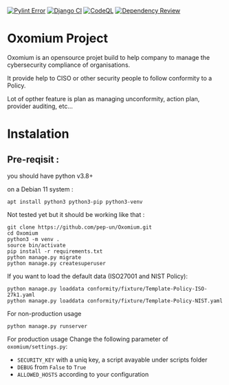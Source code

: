 [![Pylint Error](https://github.com/pep-un/Oxomium/actions/workflows/pylint.yml/badge.svg)](https://github.com/pep-un/Oxomium/actions/workflows/pylint.yml)
[![Django CI](https://github.com/pep-un/Oxomium/actions/workflows/django.yml/badge.svg)](https://github.com/pep-un/Oxomium/actions/workflows/django.yml)
[![CodeQL](https://github.com/pep-un/Oxomium/actions/workflows/codeql-analysis.yml/badge.svg)](https://github.com/pep-un/Oxomium/actions/workflows/codeql-analysis.yml)
[![Dependency Review](https://github.com/pep-un/Oxomium/actions/workflows/dependency-review.yml/badge.svg?branch=main)](https://github.com/pep-un/Oxomium/actions/workflows/dependency-review.yml)

# Oxomium Project

Oxomium is an opensource projet build to help company to manage the cybersecurity compliance of organisations. 

It provide help to CISO or other security people to follow conformity to a Policy.

Lot of opther feature is plan as managing unconformity, action plan, provider auditing, etc...


# Instalation 

## Pre-reqisit :  
you should have python v3.8+

on a Debian 11 system : 
```Shell
apt install python3 python3-pip python3-venv
```


Not tested yet but it should be working like that : 

```Shell
git clone https://github.com/pep-un/Oxomium.git
cd Oxomium
python3 -m venv .
source bin/activate
pip install -r requirements.txt
python manage.py migrate
python manage.py createsuperuser
```

If you want to load the default data (ISO27001 and NIST Policy): 
```Shelll
python manage.py loaddata conformity/fixture/Template-Policy-ISO-27k1.yaml
python manage.py loaddata conformity/fixture/Template-Policy-NIST.yaml
```

For non-production usage
```Shell
python manage.py runserver
```

For production usage
Change the following parameter of `oxomium/settings.py`:
- `SECURITY_KEY` with a uniq key, a script avayable under scripts folder
- `DEBUG` from `False` to `True`
- `ALLOWED_HOSTS` according to your configuration
